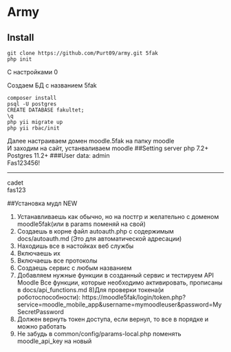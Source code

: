 # Army


## Install
```
git clone https://github.com/Purt09/army.git 5fak
php init 
```
C настройками 0

Создаем БД с названием 5fak
```
composer install
psql -U postgres
CREATE DATABASE fakultet;
\q
php yii migrate up
php yii rbac/init
```
Далее настраиваем домен moodle.5fak на папку moodle \
И заходим на сайт, устанваливаем moodle
##Setting server
php 7.2+\
Postgres 11.2+
###User data:
admin 
\
Fas123456!

----
cadet 
\
fas123

##Установка мудл NEW
1) Устанавливаешь как обычно, но на постгр и желательно с доменом moodle5fak(или в params поменяй на свой)
2) Создаешь в корне файл autoauth.php с содержимым docs/autoauth.md (Это для автоматической адресации)
3) Находишь все в настойках веб службы
4) Включаешь их
5) Включаешь все протоколы
6) Создаешь сервис с любым названием
7) Добавляем нужные функции в созданный сервис и тестируем API Moodle Все функции, которые необходимо активировать, прописаны в docs/api_functions.md
8)Для проверки токена(и роботоспособности):
  https://moodle5fak/login/token.php?service=moodle_mobile_app&username=mymoodleuser&password=MySecretPassword
9) Должен вернуть токен доступа, если вернул, то все в порядке и можно работать
10) Не забудь в common/config/params-local.php поменять moodle_api_key  на новый 




